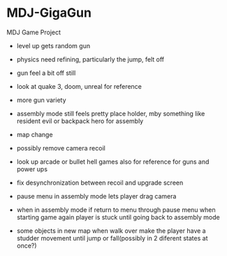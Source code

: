 # MDJ-GigaGun
MDJ Game Project

 - level up gets random gun
 - physics need refining, particularly the jump, felt off
 - gun feel a bit off still
 - look at quake 3, doom, unreal for reference
 - more gun variety
 - assembly mode still feels pretty place holder, mby something like resident evil or backpack hero for assembly
 - map change
 - possibly remove camera recoil
 - look up arcade or bullet hell games also for reference for guns and power ups
 - fix desynchronization between recoil and upgrade screen
 - pause menu in assembly mode lets player drag camera
 - when in assembly mode if return to menu through pause menu when starting game again player is stuck until going back to assembly mode 


 - some objects in new map when walk over make the player have a studder movement until jump or fall(possibly in 2 diferent states at once?)